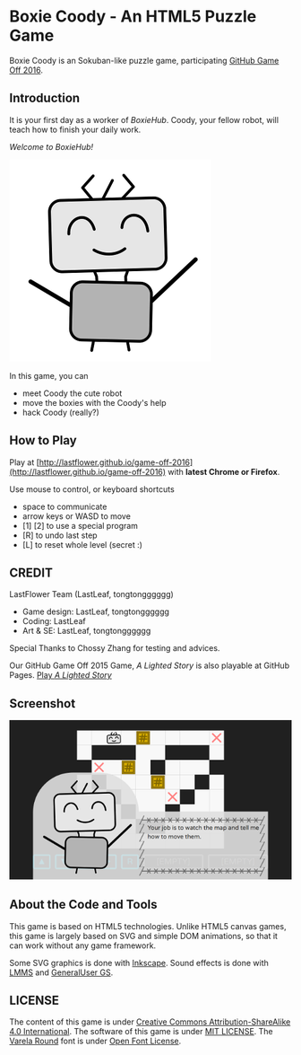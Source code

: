 # Boxie Coody - An HTML5 Puzzle Game

Boxie Coody is an Sokuban-like puzzle game, participating [GitHub Game Off 2016](https://github.com/blog/2274-game-off-theme-announcement).

## Introduction

It is your first day as a worker of _BoxieHub_.
Coody, your fellow robot, will teach how to finish your daily work.

_Welcome to BoxieHub!_

![Coody](coody-smile-360.png)

In this game, you can

* meet Coody the cute robot
* move the boxies with the Coody's help
* hack Coody (really?)

## How to Play

Play at [http://lastflower.github.io/game-off-2016](http://lastflower.github.io/game-off-2016) with **latest Chrome or Firefox**.

Use mouse to control, or keyboard shortcuts
* space to communicate
* arrow keys or WASD to move
* [1] [2] to use a special program
* [R] to undo last step
* [L] to reset whole level (secret :)

## CREDIT

LastFlower Team (LastLeaf, tongtongggggg)

* Game design: LastLeaf, tongtongggggg
* Coding: LastLeaf
* Art & SE: LastLeaf, tongtongggggg

Special Thanks to Chossy Zhang for testing and advices.

Our GitHub Game Off 2015 Game, _A Lighted Story_ is also playable at GitHub Pages. [Play _A Lighted Story_](http://mistymiracle.github.io/a-lighted-story/)

## Screenshot

![Screenshot](screenshot.png)

## About the Code and Tools

This game is based on HTML5 technologies.
Unlike HTML5 canvas games, this game is largely based on SVG and simple DOM animations,
so that it can work without any game framework.

Some SVG graphics is done with [Inkscape](https://inkscape.org/).
Sound effects is done with [LMMS](https://lmms.io/) and [GeneralUser GS](http://www.schristiancollins.com/generaluser.php).

## LICENSE

The content of this game is under [Creative Commons Attribution-ShareAlike 4.0 International](https://creativecommons.org/licenses/by-sa/4.0/).
The software of this game is under [MIT LICENSE](https://opensource.org/licenses/mit-license.html).
The [Varela Round](https://github.com/alefalefalef/Varela-Round-Hebrew) font is under [Open Font License](http://scripts.sil.org/cms/scripts/page.php?site_id=nrsi&id=OFL_web).
